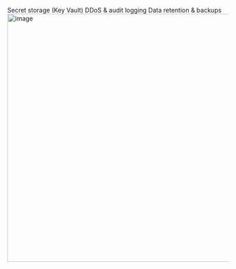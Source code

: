 Secret storage (Key Vault)
DDoS & audit logging
Data retention & backups
<img width="999" height="565" alt="image" src="https://github.com/user-attachments/assets/f4dc85f7-6250-434f-a389-a9f507a76bfa" />


